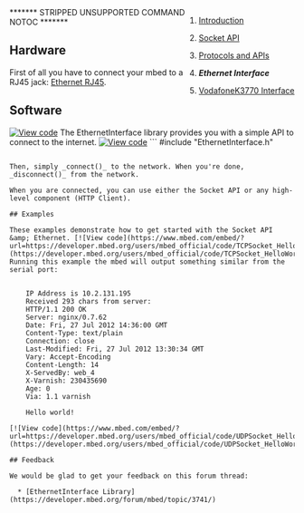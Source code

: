 <div side style="float: right"> <div class="alert-box info" title="Networking">

  1. [Introduction](https://developer.mbed.org/handbook/Networking)  

  2. [Socket API](https://developer.mbed.org/handbook/Socket)  

  3. [Protocols and APIs](https://developer.mbed.org/handbook/TCP-IP-protocols-and-APIs)  

  4. **_Ethernet Interface_**  

  5. [VodafoneK3770 Interface](https://developer.mbed.org/handbook/VodafoneK3770-Interface)  
</div> </div> ******* STRIPPED UNSUPPORTED COMMAND NOTOC *******

## Hardware

First of all you have to connect your mbed to a RJ45 jack: [Ethernet RJ45](https://developer.mbed.org/cookbook/Ethernet-RJ45).

## Software

[![View code](https://www.mbed.com/embed/?type=library)](https://developer.mbed.org/users/mbed_official/code/EthernetInterface/latest) The EthernetInterface library provides you with a simple API to connect to the internet. [![View code](https://www.mbed.com/embed/?type=library)](https://developer.mbed.org/users/mbed_official/code/EthernetInterface/docs/tip/classEthernetInterface.html) ```
#include "EthernetInterface.h"
``` First, you need to setup the connection by choosing whether you want to use DHCP or a static IP addressing with the _init()_ function.

Then, simply _connect()_ to the network. When you're done, _disconnect()_ from the network.

When you are connected, you can use either the Socket API or any high-level component (HTTP Client).

## Examples

These examples demonstrate how to get started with the Socket API &amp; Ethernet. [![View code](https://www.mbed.com/embed/?url=https://developer.mbed.org/users/mbed_official/code/TCPSocket_HelloWorld/)](https://developer.mbed.org/users/mbed_official/code/TCPSocket_HelloWorld/file/tip/main.cpp) Running this example the mbed will output something similar from the serial port:
    
    
    IP Address is 10.2.131.195
    Received 293 chars from server:
    HTTP/1.1 200 OK
    Server: nginx/0.7.62
    Date: Fri, 27 Jul 2012 14:36:00 GMT
    Content-Type: text/plain
    Connection: close
    Last-Modified: Fri, 27 Jul 2012 13:30:34 GMT
    Vary: Accept-Encoding
    Content-Length: 14
    X-ServedBy: web_4
    X-Varnish: 230435690
    Age: 0
    Via: 1.1 varnish
    
    Hello world!

[![View code](https://www.mbed.com/embed/?url=https://developer.mbed.org/users/mbed_official/code/UDPSocket_HelloWorld/)](https://developer.mbed.org/users/mbed_official/code/UDPSocket_HelloWorld/file/tip/main.cpp)

## Feedback

We would be glad to get your feedback on this forum thread:

  * [EthernetInterface Library](https://developer.mbed.org/forum/mbed/topic/3741/)
